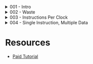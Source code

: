 <details>
    <summary>001 - Intro</summary>
    - Understand CPU performance
    - Aware of CPU instructions
    - Comparison between Python & C
    - SIMD & AVX for reducing the # of instructions
</details>


<details>
    <summary>002 - Waste</summary>
    
1. Waste Examples
## Definition
- ADD Instruction in assembly language & A+ = B
- LEA Instruction (Load Effective Address) & C=A+B
## Assembly Language
- ADD => 1 instruction
- LEA => 1 instruction
## C Language
- 1 instruction
## Python
- More than 100 instructions

2. Cycle Benchbark on addition function
## Python
- adds/cycle: 0.0061
## C Language
- adds/cycle: 0.80
- ~129x faster than python
- It can be more than ~1000x faster than python depending on the type of instruction

</details>

<details>
    <summary>003 - Instructions Per Clock</summary>

# IPC & ILP
- IPC (Instructions Per Clock) : average number of actual instruction that cpu executes on every clock cycle
- ILP (Instruction-Level Parallelism): # of instructions in cpu executing in cycle

# Typical For Loop Execution
```c
for(i = 0; i < count; i+=1)
{
    sum += input[i]
}
```
1. "add" inside loop
2. Get value ("load") from emmory
3. "add" for counter
2. "comparison"

# Benchmark
## "Unrolling" a loop
### Bnchmark: Unrolling Basic (PYTHON)
- Index +=2 & 2 Adds (Unroll2Scalar: 0.99 adds/closk peak)
- Index +=4 & 4 Adds (Unroll4Scalar: 0.99 adds/closk peak)
- It only helps for Index +=2 case
- PROBLEM: Serial Dependency Chain (every single ADD is dependent on previous ADD)
- We need to break the dependency chain among all the Add Inputs
- SOLUTION: Pairs of ADD (ex: 2 dependency chain)

### Benchmark: 2 dependency chain (PYTHON)
- Unroll2Scalar: 0.99
- DualScalar: 1.26
- QuadScalar: 1.70
- QuadScalarPtr: 1.94 (2X performance!)
- We can increase the performance of CPU by breaking the dependency chain
- 2X is samll compared to what we can do to improve this loop
</details>


<details>
    <summary>004 - Single Instruction, Multiple Data</summary>

# SIMD
- - Make multiple ADD instructions in 1 instruction
- - PADDD => Load 4 things & add them to accumulator (Think of vector)
- - Slot Size for 32bit value: SSE (4), AVX(8), AVX512(16)
- - Storage size (register) is based on bit width
- - Need to use intrinsic function

# Benchmark in C (SSE & AVX)
- SingleScalar: 0.85 adds/clock peak
- SingleSSE: 3.12 adds/clock peak
- SingleAVX: 7.04 adds/clock peak
  
# Benchmark 2 in C (Unrolled version of AVX)
- QuadScalarPtr: 1.94
- SingleAVX: 7.08
- DualAVX: 11.01
- QuadAVX: 13.38

# Comparison
- C: 0.8 adds/cycle
- QuadAVX: 13.38 adds/cycle (16X performance of C)

</details>

# Resources
- [Paid Tutorial](https://www.computerenhance.com/)



